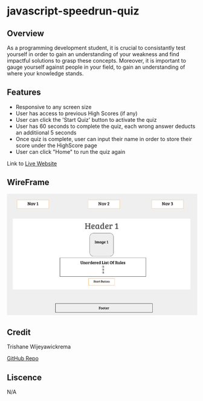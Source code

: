 # javascript-speedrun-quiz

## Overview

As a programming development student, it is crucial to consistantly test yourself in order to gain an understanding of your weakness and find impactful solutions to grasp these concepts. Moreover, it is important to gauge yourself against people in your field, to gain an understanding of where your knowledge stands.

## Features
- Responsive to any screen size
- User has access to previous High Scores (if any)
- User can click the 'Start Quiz' button to activate the quiz
- User has 60 seconds to complete the quiz, each wrong answer deducts an additiional 5 seconds 
- Once quiz is complete, user can input their name in order to store their score under the HighScore page
- User can click "Home" to run the quiz again

Link to [Live Website](https://trishaneww.github.io/javascript-speedrun-quiz/)

## WireFrame

![screenshot](develop/images/wireframe-module4.png)

## Credit

Trishane Wijeyawickrema

[GitHub Repo](https://github.com/Trishaneww/javascript-speedrun-quiz)

## Liscence

N/A
